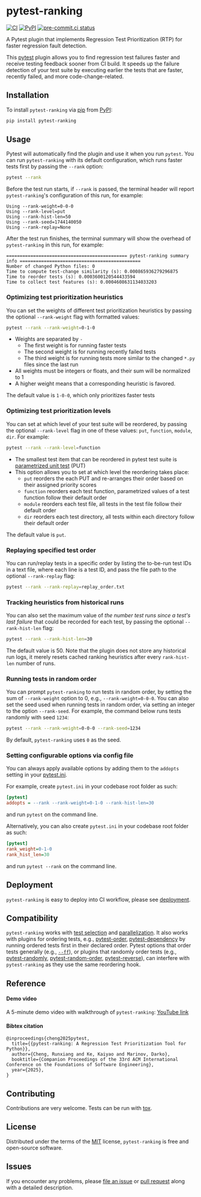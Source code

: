 
# pytest-ranking



[![CI](https://github.com/softwareTestingResearch/pytest-ranking/workflows/CI/badge.svg)](https://github.com/softwareTestingResearch/pytest-ranking/actions?workflow=CI)
[![PyPI](https://img.shields.io/pypi/v/pytest-ranking)](https://pypi.org/project/pytest-ranking)
[![pre-commit.ci status](https://results.pre-commit.ci/badge/github/softwareTestingResearch/pytest-ranking/main.svg)](https://results.pre-commit.ci/latest/github/softwareTestingResearch/pytest-ranking/main)


A Pytest plugin that implements Regression Test Prioritization (RTP) for faster regression fault detection.

This [pytest](https://github.com/pytest-dev/pytest) plugin allows you to find regression test failures faster and receive testing feedback sooner from CI build.
It speeds up the failure detection of your test suite by executing earlier the tests that are faster, recently failed, and more code-change-related.


## Installation

To install `pytest-ranking` via [pip](https://pypi.org/project/pip/) from [PyPI](https://pypi.org/project):

```bash
pip install pytest-ranking
```


## Usage

Pytest will automatically find the plugin and use it when you run ``pytest``.
You can run `pytest-ranking` with its default configuration, which runs faster tests first by passing the ``--rank`` option:

```bash
pytest --rank
```

Before the test run starts, if `--rank` is passed, the terminal header will report `pytest-ranking`'s configuration of this run, for example:
```text
Using --rank-weight=0-0-0
Using --rank-level=put
Using --rank-hist-len=50
Using --rank-seed=1744140050
Using --rank-replay=None
```


After the test run finishes, the terminal summary will show the overhead of `pytest-ranking` in this run, for example:

 ```text
============================================= pytest-ranking summary info =============================================
Number of changed Python files: 0
Time to compute test-change similarity (s): 0.000865936279296875
Time to reorder tests (s): 0.0003600120544433594
Time to collect test features (s): 0.0004608631134033203
```


### Optimizing test prioritization heuristics

You can set the weights of different test prioritization heuristics by passing the optional `--rank-weight` flag with formatted values:

```bash
pytest --rank --rank-weight=0-1-0
```

- Weights are separated by ``-``
    - The first weight is for running faster tests
    - The second weight is for running recently failed tests
    - The third weight is for running tests more similar to the changed `*.py` files since the last run
- All weights must be integers or floats, and their sum will be normalized to 1
- A higher weight means that a corresponding heuristic is favored.

The default value is ``1-0-0``, which only prioritizes faster tests


### Optimizing test prioritization levels

You can set at which level of your test suite will be reordered, by passing the optional `--rank-level` flag in one of these values: `put`, `function`, `module`, `dir`. For example:

```bash
pytest --rank --rank-level=function
```

- The smallest test item that can be reordered in pytest test suite is [parametrized unit test](https://docs.pytest.org/en/7.1.x/example/parametrize.html) (PUT)
- This option allows you to set at which level the reordering takes place:
    - `put` reorders the each PUT and re-arranges their order based on their assigned priority scores
    - `function` reorders each test function, parametrized values of a test function follow their default order
    - `module` reorders each test file, all tests in the test file follow their default order
    - `dir` reorders each test directory, all tests within each directory follow their default order

The default value is `put`.


### Replaying specified test order

You can run/replay tests in a specific order by listing the to-be-run test IDs in a text file, where each line is a test ID, and pass the file path to the optional `--rank-replay` flag:

```bash
pytest --rank --rank-replay=replay_order.txt
```


### Tracking heuristics from historical runs

You can also set the maximum value of *the number test runs since a test's last failure* that could be recorded for each test, by passing the optional `--rank-hist-len` flag:

```bash
pytest --rank --rank-hist-len=30
```

The default value is 50.
Note that the plugin does not store any historical run logs, it merely resets cached ranking heuristics after every `rank-hist-len` number of runs.

### Running tests in random order

You can prompt `pytest-ranking` to run tests in random order, by setting the sum of `--rank-weight` option to 0, e.g., `--rank-weight=0-0-0`.
You can also set the seed used when running tests in random order, via setting an integer to the option `--rank-seed`.
For example, the command below runs tests randomly with seed `1234`:

```bash
pytest --rank --rank-weight=0-0-0 --rank-seed=1234
```

By default, `pytest-ranking` uses `0` as the seed.

### Setting configurable options via config file

You can always apply available options by adding them to the ``addopts`` setting in your [pytest.ini](https://docs.pytest.org/en/latest/reference/customize.html#configuration).

For example, create `pytest.ini` in your codebase root folder as such:
```ini
[pytest]
addopts = --rank --rank-weight=0-1-0 --rank-hist-len=30
```
and run `pytest` on the command line.

Alternatively, you can also create `pytest.ini` in your codebase root folder as such:
```ini
[pytest]
rank_weight=0-1-0
rank_hist_len=30
```

and run `pytest --rank` on the command line.


## Deployment

`pytest-ranking` is easy to deploy into CI workflow, please see [deployment](./docs/DEPLOYMENT.md).


## Compatibility

`pytest-ranking` works with [test selection](https://docs.pytest.org/en/6.2.x/usage.html#specifying-tests-selecting-tests) and [parallelization](https://pypi.org/project/pytest-xdist).
It also works with plugins for ordering tests, e.g., [pytest-order](https://pypi.org/project/pytest-order), [pytest-dependency](https://pypi.org/project/pytest-dependency) by
running ordered tests first in their declared order.
Pytest options that order tests generally (e.g., [`--ff`](https://docs.pytest.org/en/stable/how-to/cache.html#usage)), or plugins that randomly order tests (e.g., [pytest-randomly](https://github.com/pytest-dev/pytest-randomly), [pytest-random-order](https://github.com/pytest-dev/pytest-random-order), [pytest-reverse](https://github.com/adamchainz/pytest-reverse)), can interfere with `pytest-ranking` as they use the same reordering hook.


## Reference

#### Demo video
A 5-minute demo video with walkthrough of `pytest-ranking`: [YouTube link](https://youtu.be/SrnkgTs3uok?feature=shared)

#### Bibtex citation
```
@inproceedings{cheng2025pytest,
  title={{pytest-ranking: A Regression Test Prioritization Tool for Python}},
  author={Cheng, Runxiang and Ke, Kaiyao and Marinov, Darko},
  booktitle={Companion Proceedings of the 33rd ACM International Conference on the Foundations of Software Engineering},
  year={2025},
}
```


## Contributing

Contributions are very welcome. Tests can be run with [tox](https://tox.readthedocs.io/en/latest/).


## License

Distributed under the terms of the [MIT](http://opensource.org/licenses/MIT)  license, `pytest-ranking` is free and open-source software.

## Issues

If you encounter any problems, please [file an issue](https://github.com/softwareTestingResearch/pytest-ranking/issues) or [pull request](https://github.com/softwareTestingResearch/pytest-ranking/pulls) along with a detailed description.
